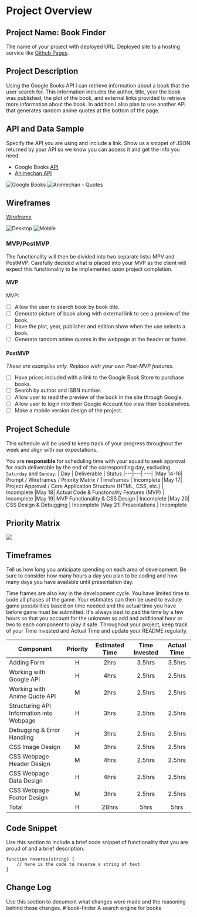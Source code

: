 # Project Overview

## Project Name: Book Finder

The name of your project with deployed URL.
Deployed site to a hosting service like [Github Pages](https://pages.github.com/).

## Project Description

Using the Google Books API I can retrieve information about a book that the user search for. This information includes the author, title, year the book was published, the plot of the book, and external links provided to retrieve more information about the book. In addition I also plan to use another API that generates random anime quotes at the bottom of the page.

## API and Data Sample

Specify the API you are using and include a link. Show us a snippet of JSON returned by your API so we know you can access it and get the info you need.
- Google Books [API](https://developers.google.com/books/docs/v1/using)
- [Animechan API](https://animechan.vercel.app/)

![Google Books](/Screen%20Shot%202021-05-17%20at%2010.14.04%20AM.png)
![Animechan - Quotes](/Screen%20Shot%202021-05-17%20at%2010.14.27%20AM.png)

## Wireframes

[Wireframe](https://wireframe.cc/pro/pp/125644bb5441662)

![Desktop](/Screen%20Shot%202021-05-17%20at%209.55.40%20AM.png)
![Mobile](/Screen%20Shot%202021-05-17%20at%209.58.35%20AM.png)

### MVP/PostMVP

The functionality will then be divided into two separate lists: MPV and PostMVP.  Carefully decided what is placed into your MVP as the client will expect this functionality to be implemented upon project completion.  

#### MVP 
MVP:
- [ ] Allow the user to search book by book title.
- [ ] Generate picture of book along with external link to see a preview of the book.
- [ ] Have the plot, year, publisher and edition show when the use selects a book.
- [ ] Generate random anime quotes in the webpage at the header or footer.

#### PostMVP  
*These are examples only. Replace with your own Post-MVP features.*
- [ ] Have prices included with a link to the Google Book Store to purchase books.
- [ ] Search by author and ISBN number.
- [ ] Allow user to read the preview of the book in the site through Google.
- [ ] Allow user to login into their Google Account too view thier bookshelves.
- [ ] Make a mobile version design of the project.

## Project Schedule

This schedule will be used to keep track of your progress throughout the week and align with our expectations.  

You are **responsible** for scheduling time with your squad to seek approval for each deliverable by the end of the corresponding day, excluding `Saturday` and `Sunday`.
|  Day | Deliverable | Status
|---|---| ---|
|May 14-16| Prompt / Wireframes / Priority Matrix / Timeframes | Incomplete
|May 17| Project Approval / Core Application Structure (HTML, CSS, etc.) | Incomplete
|May 18| Actual Code & Functonality Features (MVP) | Incomplete
|May 19| MVP Functionality & CSS Design  | Incomplete
|May 20| CSS Design & Debugging | Incomplete
|May 21| Presentations | Incomplete

## Priority Matrix

![](/Screen%20Shot%202021-05-17%20at%2010.09.44%20AM.png)

## Timeframes

Tell us how long you anticipate spending on each area of development. Be sure to consider how many hours a day you plan to be coding and how many days you have available until presentation day.

Time frames are also key in the development cycle.  You have limited time to code all phases of the game.  Your estimates can then be used to evalute game possibilities based on time needed and the actual time you have before game must be submitted. It's always best to pad the time by a few hours so that you account for the unknown so add and additional hour or two to each component to play it safe. Throughout your project, keep track of your Time Invested and Actual Time and update your README regularly.

| Component | Priority | Estimated Time | Time Invested | Actual Time |
| --- | :---: |  :---: | :---: | :---: |
| Adding Form | H | 2hrs| 3.5hrs | 3.5hrs |
| Working with Google API | H | 4hrs| 2.5hrs | 2.5hrs |
| Working with Anime Quote API | M | 2hrs| 2.5hrs | 2.5hrs |
| Structuring API Information into Webpage | H | 3hrs| 2.5hrs | 2.5hrs |
| Debugging & Error Handling | H | 3hrs| 2.5hrs | 2.5hrs |
| CSS Image Design | M | 3hrs| 2.5hrs | 2.5hrs |
| CSS Webpage Header Design | M | 4hrs| 2.5hrs | 2.5hrs |
| CSS Webpage Data Design | H | 4hrs| 2.5hrs | 2.5hrs |
| CSS Webpage Footer Design | M | 3hrs| 2.5hrs | 2.5hrs |
| Total | H | 28hrs| 5hrs | 5hrs |

## Code Snippet

Use this section to include a brief code snippet of functionality that you are proud of and a brief description.  

```
function reverse(string) {
	// here is the code to reverse a string of text
}
```

## Change Log
 Use this section to document what changes were made and the reasoning behind those changes.  # book-finder
A search engine for books
